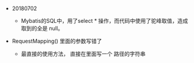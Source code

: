 #

- 20180702
  - Mybatis的SQL中，用了select * 操作，而代码中使用了驼峰取值，造成取到的全是 null。

- RequestMapping() 里面的参数写错了 
  - 最直接的使用方法， 直接在里面写一个 路径的字符串